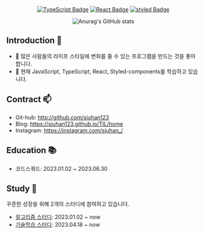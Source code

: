 <div align="center">

<a href=""><img src="https://camo.githubusercontent.com/78da7b72de707b836ec486ba2bfafa388fe0ee36e585053de139fa1dc1ddb1cc/68747470733a2f2f696d672e736869656c64732e696f2f62616467652f547970657363726970742d3233354139373f7374796c653d666c61742d737175617265266c6f676f3d54797065736372697074266c6f676f436f6c6f723d7768697465" alt="TypeScript Badge" data-canonical-src="https://img.shields.io/badge/Typescript-235A97?style=flat-square&amp;logo=Typescript&amp;logoColor=white" style="max-width: 100%;"></a>
<a href=""><img src="https://camo.githubusercontent.com/494b0f23952229478851f520adfe3e140e629a5f0423e7c9d6c333ed88be65a0/68747470733a2f2f696d672e736869656c64732e696f2f62616467652f52656163742d3631444146423f7374796c653d666c61742d737175617265266c6f676f3d5265616374266c6f676f436f6c6f723d7768697465" alt="React Badge" data-canonical-src="https://img.shields.io/badge/React-61DAFB?style=flat-square&amp;logo=React&amp;logoColor=white" style="max-width: 100%;"></a>
<a href=""><img src="https://camo.githubusercontent.com/3098687a54cb06eabc2eccbb057c175024298507d9013d056e99e0d51fe9f2fa/68747470733a2f2f696d672e736869656c64732e696f2f62616467652f5374796c65642d4442373039333f7374796c653d666c61742d737175617265266c6f676f3d7374796c65642d636f6d706f6e656e7473266c6f676f436f6c6f723d7768697465" alt="styled Badge" data-canonical-src="https://img.shields.io/badge/Styled-DB7093?style=flat-square&amp;logo=styled-components&amp;logoColor=white" style="max-width: 100%;"></a>
  
![Anurag's GitHub stats](https://github-readme-stats.vercel.app/api?username=sjuhan123&theme=graywhite_icons=true)

  
</div>

## Introduction 🔭
- 🌱 많은 사람들의 라이프 스타일에 변화를 줄 수 있는 프로그램을 만드는 것을 좋아합니다.
- 📖 현재 JavaScript, TypeScript, React, Styled-components를 학습하고 있습니다.

## Contract 📫
- Git-hub: http://github.com/sjuhan123
- Blog: https://sjuhan123.github.io/TIL/home
- Instagram: https://instagram.com/sjuhan_/

## Education 📚

- 코드스쿼드: 2023.01.02 ~ 2023.06.30

## Study 🤩

꾸준한 성장을 위해 2개의 스터디에 참여하고 있습니다.

- [알고리즘 스터디](https://github.com/Algorithm-Squad/Algorithm): 2023.01.02 ~ now
- [기술학습 스터디](https://github.com/codesquad-fe-book-study/react-official-doc/tree/main): 2023.04.18 ~ now

<!--
**sjuhan123/sjuhan123** is a ✨ _special_ ✨ repository because its `README.md` (this file) appears on your GitHub profile.

Here are some ideas to get you started:

- 🔭 I’m currently working on ...
- 🌱 I’m currently learning ...
- 👯 I’m looking to collaborate on ...
- 🤔 I’m looking for help with ...
- 💬 Ask me about ...
- 📫 How to reach me: ...
- 😄 Pronouns: ...
- ⚡ Fun fact: ...
-->
